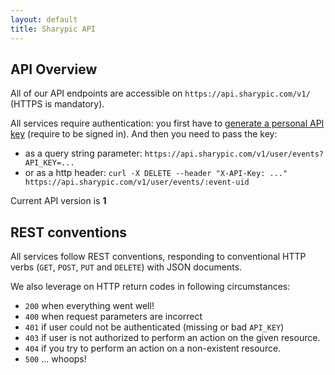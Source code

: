 ```yaml
---
layout: default
title: Sharypic API
---
```


## API Overview

All of our API endpoints are accessible on `https://api.sharypic.com/v1/` (HTTPS is mandatory).

All services require authentication: you first have to [generate a personal API key](http://sharypic.com/user/api_key) (require to be signed in). And then you need to pass the key:

* as a query string parameter: `https://api.sharypic.com/v1/user/events?API_KEY=...`
* or as a http header: `curl -X DELETE --header "X-API-Key: ..." https://api.sharypic.com/v1/user/events/:event-uid`

Current API version is **1**

## REST conventions

All services follow REST conventions, responding to conventional HTTP verbs (`GET`, `POST`, `PUT` and `DELETE`) with JSON documents.

We also leverage on HTTP return codes in following circumstances:

* `200` when everything went well!
* `400` when request parameters are incorrect
* `401` if user could not be authenticated (missing or bad `API_KEY`)
* `403` if user is not authorized to perform an action on the given resource.
* `404` if you try to perform an action on a non-existent resource.
* `500` ... whoops!

